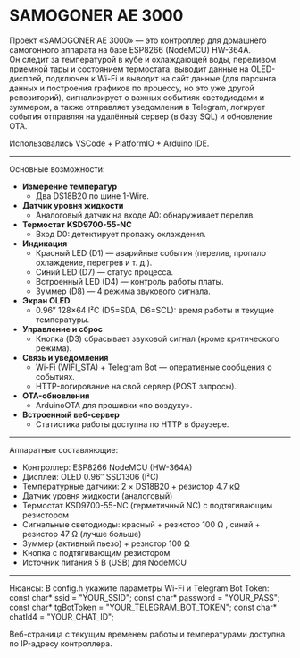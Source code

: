 # SAMOGONER AE 3000

Проект «SAMOGONER AE 3000» — это контроллер для домашнего самогонного аппарата на базе ESP8266 (NodeMCU) HW-364A.  
Он следит за температурой в кубе и охлаждающей воды,  переливом приемной тары и состоянием термостата, выводит данные на OLED-дисплей, подключен к Wi-Fi и выводит на сайт данные (для парсинга данных и построения графиков по процессу, но это уже другой репозиторий), сигнализирует о важных событиях светодиодами и зуммером, а также отправляет уведомления в Telegram, логирует события отправляя на удалённый сервер (в базу SQL) и обновление OTA.

Использовались VSCode + PlatformIO + Arduino IDE.

---

Основные возможности:
- **Измерение температур**  
  - Два DS18B20 по шине 1-Wire.  
- **Датчик уровня жидкости**  
  - Аналоговый датчик на входе A0: обнаруживает перелив.  
- **Термостат KSD9700-55-NC**  
  - Вход D0: детектирует пропажу охлаждения.  
- **Индикация**  
  - Красный LED (D1) — аварийные события (перелив, пропало охлаждение, перегрев и т. д.).  
  - Синий LED (D7) — статус процесса.  
  - Встроенный LED (D4) — контроль работы платы.  
  - Зуммер (D8) — 4 режима звукового сигнала.  
- **Экран OLED**  
  - 0.96″ 128×64 I²C (D5=SDA, D6=SCL): время работы и текущие температуры.  
- **Управление и сброс**  
  - Кнопка (D3) сбрасывает звуковой сигнал (кроме критического режима).  
- **Связь и уведомления**  
  - Wi-Fi (WIFI_STA) + Telegram Bot — оперативные сообщения о событиях.  
  - HTTP-логирование на свой сервер (POST запросы).  
- **OTA-обновления**  
  - ArduinoOTA для прошивки «по воздуху».  
- **Встроенный веб-сервер**  
  - Статистика работы доступна по HTTP в браузере.
---

Аппаратные составляющие:
- Контроллер: ESP8266 NodeMCU (HW-364A)  
- Дисплей: OLED 0.96″ SSD1306 (I²C)  
- Температурные датчики: 2 × DS18B20 + резистор 4.7 кΩ  
- Датчик уровня жидкости (аналоговый)  
- Термостат KSD9700-55-NC (герметичный NC) с подтягивающим резистором
- Сигнальные светодиоды: 
красный + резистор 100 Ω  , 
синий + резистор 47 Ω (лучше больше) 
- Зуммер (активный пьезо)  + резистор 100 Ω  
- Кнопка с подтягивающим резистором 
- Источник питания 5 В (USB) для NodeMCU  
---

Нюансы:
В config.h укажите параметры Wi-Fi и Telegram Bot Token:
const char* ssid     = "YOUR_SSID";
const char* password = "YOUR_PASS";
const char* tgBotToken = "YOUR_TELEGRAM_BOT_TOKEN";
const char* chatId4 = "YOUR_CHAT_ID";

Веб-страница с текущим временем работы и температурами доступна по IP-адресу контроллера.
